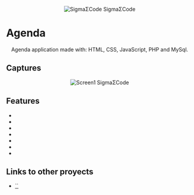 <p align="center">
    <img alt="SigmaΣCode" src="">
    SigmaΣCode
</p>

<h1>Agenda</h1>
<p align="center">
 Agenda application made with: HTML, CSS, JavaScript, PHP and MySql.
</p>

## Captures

<p align="center">
    <img alt="Screen1" src="">
    SigmaΣCode
</p>

## Features

- 
- 
- 
- 
- 
- 
- 

## Links to other proyects

- [`` ](https:///)
